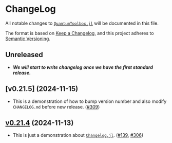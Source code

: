# ChangeLog

All notable changes to [`QuantumToolbox.jl`](https://github.com/qutip/QuantumToolbox.jl) will be documented in this file.

The format is based on [Keep a Changelog](https://keepachangelog.com/en/1.0.0/),
and this project adheres to [Semantic Versioning](https://semver.org/spec/v2.0.0.html).

## Unreleased

- *__We will start to write changelog once we have the first standard release.__*

## [v0.21.5] (2024-11-15)

- This is a demonstration of how to bump version number and also modify `CHANGELOG.md` before new release. ([#309])

## [v0.21.4] (2024-11-13)

- This is just a demonstration about [`Changelog.jl`](https://github.com/JuliaDocs/Changelog.jl). ([#139], [#306])


<!-- Links generated by Changelog.jl -->

[v0.21.4]: https://github.com/qutip/QuantumToolbox.jl/releases/tag/v0.21.4
[#139]: https://github.com/qutip/QuantumToolbox.jl/issues/139
[#306]: https://github.com/qutip/QuantumToolbox.jl/issues/306
[#309]: https://github.com/qutip/QuantumToolbox.jl/issues/309
